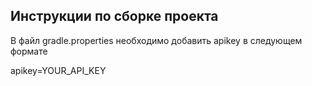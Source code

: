 ## Инструкции по сборке проекта

В файл gradle.properties необходимо добавить apikey в следующем формате

apikey=YOUR_API_KEY